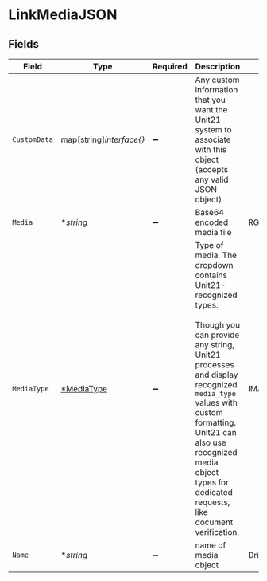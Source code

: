 # LinkMediaJSON


## Fields

| Field                                                                                                                                                                                                                                                                                        | Type                                                                                                                                                                                                                                                                                         | Required                                                                                                                                                                                                                                                                                     | Description                                                                                                                                                                                                                                                                                  | Example                                                                                                                                                                                                                                                                                      |
| -------------------------------------------------------------------------------------------------------------------------------------------------------------------------------------------------------------------------------------------------------------------------------------------- | -------------------------------------------------------------------------------------------------------------------------------------------------------------------------------------------------------------------------------------------------------------------------------------------- | -------------------------------------------------------------------------------------------------------------------------------------------------------------------------------------------------------------------------------------------------------------------------------------------- | -------------------------------------------------------------------------------------------------------------------------------------------------------------------------------------------------------------------------------------------------------------------------------------------- | -------------------------------------------------------------------------------------------------------------------------------------------------------------------------------------------------------------------------------------------------------------------------------------------- |
| `CustomData`                                                                                                                                                                                                                                                                                 | map[string]*interface{}*                                                                                                                                                                                                                                                                     | :heavy_minus_sign:                                                                                                                                                                                                                                                                           | Any custom information that you want the Unit21 system to associate with this object (accepts any valid JSON object)                                                                                                                                                                         |                                                                                                                                                                                                                                                                                              |
| `Media`                                                                                                                                                                                                                                                                                      | **string*                                                                                                                                                                                                                                                                                    | :heavy_minus_sign:                                                                                                                                                                                                                                                                           | Base64 encoded media file                                                                                                                                                                                                                                                                    | RGlkIHlvdSByZWFsbHkgbG9vayB0aGlzIHVwPw==                                                                                                                                                                                                                                                     |
| `MediaType`                                                                                                                                                                                                                                                                                  | [*MediaType](../../models/shared/mediatype.md)                                                                                                                                                                                                                                               | :heavy_minus_sign:                                                                                                                                                                                                                                                                           | Type of media. The dropdown contains Unit21-recognized types.<br/><br/>Though you can provide any string, Unit21 processes and display recognized `media_type` values with custom formatting. Unit21 can also use recognized media object types for dedicated requests, like document verification.<br/> | IMAGE_DRIVERS_LICENSE_FRONT                                                                                                                                                                                                                                                                  |
| `Name`                                                                                                                                                                                                                                                                                       | **string*                                                                                                                                                                                                                                                                                    | :heavy_minus_sign:                                                                                                                                                                                                                                                                           | name of media object                                                                                                                                                                                                                                                                         | Drivers License                                                                                                                                                                                                                                                                              |